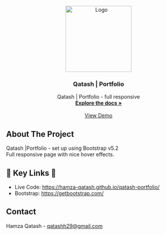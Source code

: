 <!-- PROJECT LOGO -->
<br />
<div align="center">
    <a target="_blank" href="https://hamza-qatash.github.io/qatash-portfolio/">
        <img src="./assets/images/person.avif" alt="Logo" width="180" height="180">
    </a>
  <h3 align="center">Qatash | Portfolio</h3>

  <p align="center">
    Qatash | Portfolio - full responsive
    <br />
    <a href="https://github.com/Hamza-Qatash/qatash-portfolio"><strong>Explore the docs »</strong></a>
    <br />
    <br />
    <a href="https://hamza-qatash.github.io/qatash-portfolio/">View Demo</a>
  </p>
</div>

<!-- ABOUT THE PROJECT -->

## About The Project

Qatash |Portfolio - set up using Bootstrap v5.2
<br />
Full responsive page with nice hover effects.

## 🔗 Key Links 🔗

- Live Code: https://hamza-qatash.github.io/qatash-portfolio/
- Bootstrap: https://getbootstrap.com/
<!-- CONTACT -->

## Contact

Hamza Qatash - qatashh29@gmail.com
